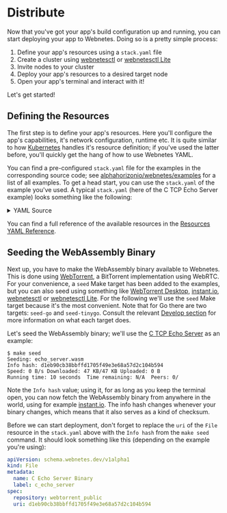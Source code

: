 # Distribute

Now that you've got your app's build configuration up and running, you can start deploying your app to Webnetes. Doing so is a pretty simple process:

1. Define your app's resources using a `stack.yaml` file
2. Create a cluster using [webnetesctl](https://webnetes.dev/) or [webnetesctl Lite](https://lite.webnetes.dev/)
3. Invite nodes to your cluster
4. Deploy your app's resources to a desired target node
5. Open your app's terminal and interact with it!

Let's get started!

## Defining the Resources

The first step is to define your app's resources. Here you'll configure the app's capabilities, it's network configuration, runtime etc. It is quite similar to how [Kubernetes](https://kubernetes.io/) handles it's resource definition; if you've used the latter before, you'll quickly get the hang of how to use Webnetes YAML.

You can find a pre-configured `stack.yaml` file for the examples in the corresponding source code; see [alphahorizonio/webnetes/examples](https://github.com/alphahorizonio/webnetes/tree/main/examples) for a list of all examples. To get a head start, you can use the `stack.yaml` of the example you've used. A typical `stack.yaml` (here of the C TCP Echo Server example) looks something like the following:

<details>
	<summary>YAML Source</summary>

```yaml
apiVersion: schema.webnetes.dev/v1alpha1
kind: Runtime
metadata:
  name: Generic WASI
  label: wasi_generic
spec: {}
---
apiVersion: schema.webnetes.dev/v1alpha1
kind: Capability
metadata:
  name: Creating a socket
  label: net_socket
spec: {}
---
apiVersion: schema.webnetes.dev/v1alpha1
kind: Capability
metadata:
  name: Sending over a socket
  label: net_send
spec: {}
---
apiVersion: schema.webnetes.dev/v1alpha1
kind: Capability
metadata:
  name: Receiving from a socket
  label: net_receive
spec: {}
---
apiVersion: schema.webnetes.dev/v1alpha1
kind: Capability
metadata:
  name: Binding an alias to a socket
  label: net_bind
spec: {}
---
apiVersion: schema.webnetes.dev/v1alpha1
kind: Capability
metadata:
  name: Listen on a socket
  label: net_listen
spec: {}
---
apiVersion: schema.webnetes.dev/v1alpha1
kind: Capability
metadata:
  name: Accept on a socket
  label: net_accept
spec: {}
---
apiVersion: schema.webnetes.dev/v1alpha1
kind: Processor
metadata:
  name: Felicitas's iPhone
  label: felicitass_iphone
spec:
  runtimes:
    - wasi_generic
  capabilities:
    - net_socket
    - net_send
    - net_receive
    - net_bind
    - net_listen
    - net_accept
---
apiVersion: schema.webnetes.dev/v1alpha1
kind: Signaler
metadata:
  name: Public unisockets Signaling Server
  label: unisockets_public
spec:
  urls:
    - wss://signaler.webnetes.dev
  retryAfter: 1000
---
apiVersion: schema.webnetes.dev/v1alpha1
kind: StunServer
metadata:
  name: Google STUN Server
  label: google
spec:
  urls:
    - stun:stun.l.google.com:19302
---
apiVersion: schema.webnetes.dev/v1alpha1
kind: StunServer
metadata:
  name: Twillio STUN Server
  label: twillio
spec:
  urls:
    - stun:global.stun.twilio.com:3478?transport=udp
---
apiVersion: schema.webnetes.dev/v1alpha1
kind: TurnServer
metadata:
  name: Twillio TURN Server (UDP)
  label: twillio_udp
spec:
  urls:
    - turn:global.turn.twilio.com:3478?transport=tcp
  username: f4b4035eaa76f4a55de5f4351567653ee4ff6fa97b50b6b334fcc1be9c27212d
  credential: w1uxM55V9yVoqyVFjt+mxDBV0F87AUCemaYVQGxsPLw=
---
apiVersion: schema.webnetes.dev/v1alpha1
kind: TurnServer
metadata:
  name: Twillio TURN Server (TCP)
  label: twillio_tcp
spec:
  urls:
    - turn:global.turn.twilio.com:3478?transport=tcp
  username: f4b4035eaa76f4a55de5f4351567653ee4ff6fa97b50b6b334fcc1be9c27212d
  credential: w1uxM55V9yVoqyVFjt+mxDBV0F87AUCemaYVQGxsPLw=
---
apiVersion: schema.webnetes.dev/v1alpha1
kind: TurnServer
metadata:
  name: Twillio TURN Server Fallback (TCP)
  label: twillio_tcp_fallback
spec:
  urls:
    - turn:global.turn.twilio.com:443?transport=tcp
  username: f4b4035eaa76f4a55de5f4351567653ee4ff6fa97b50b6b334fcc1be9c27212d
  credential: w1uxM55V9yVoqyVFjt+mxDBV0F87AUCemaYVQGxsPLw=
---
apiVersion: schema.webnetes.dev/v1alpha1
kind: Network
metadata:
  name: Public unisockets network
  label: unisockets_public
spec:
  signaler: unisockets_public
  stunServers:
    - google
    - twillio
  turnServers:
    - twillio_udp
    - twillio_tcp
    - twillio_tcp_fallback
---
apiVersion: schema.webnetes.dev/v1alpha1
kind: NetworkInterface
metadata:
  name: C Echo Network
  label: c_echo_network
spec:
  network: unisockets_public
  prefix: 127.19.0
---
apiVersion: schema.webnetes.dev/v1alpha1
kind: Tracker
metadata:
  name: OpenWebTorrent
  label: openwebtorrent
spec:
  urls:
    - wss://tracker.openwebtorrent.com
---
apiVersion: schema.webnetes.dev/v1alpha1
kind: Tracker
metadata:
  name: Fastcast
  label: fastcast
spec:
  urls:
    - wss://tracker.fastcast.nz
---
apiVersion: schema.webnetes.dev/v1alpha1
kind: Repository
metadata:
  name: Public WebTorrent
  label: webtorrent_public
spec:
  trackers:
    - openwebtorrent
    - fastcast
  stunServers:
    - google
    - twillio
  turnServers:
    - twillio_udp
    - twillio_tcp
    - twillio_tcp_fallback
---
apiVersion: schema.webnetes.dev/v1alpha1
kind: File
metadata:
  name: C Echo Server Binary
  label: c_echo_server
spec:
  repository: webtorrent_public
  uri: d1eb90cb38bbffd1705f49e3e68a57d2c104b594
---
apiVersion: schema.webnetes.dev/v1alpha1
kind: Arguments
metadata:
  name: C Echo Server Configuration
  label: c_echo_server
spec:
  argv:
    - -l
    - 127.0.0.1
    - -p
    - 1234
---
apiVersion: schema.webnetes.dev/v1alpha1
kind: Workload
metadata:
  name: C Echo Server
  label: c_echo_server
spec:
  file: c_echo_server
  runtime: wasi_generic
  capabilities:
    - net_socket
    - net_send
    - net_receive
    - net_bind
    - net_listen
    - net_accept
  networkInterface: c_echo_network
  arguments: c_echo_server
  terminalLabel: c_echo_server
  terminalHostNodeId: localhost
```

</details>

You can find a full reference of the available resources in the [Resources YAML Reference](../reference/resources-yaml.md).

## Seeding the WebAssembly Binary

Next up, you have to make the WebAssembly binary available to Webnetes. This is done using [WebTorrent](https://webtorrent.io/), a BitTorrent implementation using WebRTC. For your convenience, a `seed` Make target has been added to the examples, but you can also seed using something like [WebTorrent Desktop](https://webtorrent.io/desktop/), [instant.io](https://instant.io/), [webnetesctl](https://webnetes.dev/) or [webnetesctl Lite](https://lite.webnetes.dev/). For the following we'll use the `seed` Make target because it's the most convenient. Note that for Go there are two targets: `seed-go` and `seed-tinygo`. Consult the relevant [Develop section](./develop/go.md) for more information on what each target does.

Let's seed the WebAssembly binary; we'll use the [C TCP Echo Server](./develop/c.md#tcp-echo-server) as an example:

```shell
$ make seed
Seeding: echo_server.wasm
Info hash: d1eb90cb38bbffd1705f49e3e68a57d2c104b594
Speed: 0 B/s Downloaded: 47 KB/47 KB Uploaded: 0 B
Running time: 10 seconds  Time remaining: N/A  Peers: 0/
```

Note the `Info hash` value; using it, for as long as you keep the terminal open, you can now fetch the WebAssembly binary from anywhere in the world, using for example [instant.io](https://instant.io/). The info hash changes whenever your binary changes, which means that it also serves as a kind of checksum.

Before we can start deployment, don't forget to replace the `uri` of the `File` resource in the `stack.yaml` above with the `Info hash` from the `make seed` command. It should look something like this (depending on the example you're using):

```yaml
apiVersion: schema.webnetes.dev/v1alpha1
kind: File
metadata:
  name: C Echo Server Binary
  label: c_echo_server
spec:
  repository: webtorrent_public
  uri: d1eb90cb38bbffd1705f49e3e68a57d2c104b594
```
